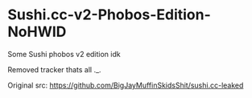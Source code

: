 # Sushi.cc-v2-Phobos-Edition-NoHWID
Some Sushi phobos v2 edition idk

Removed tracker thats all ._.

Original src: https://github.com/BigJayMuffinSkidsShit/sushi.cc-leaked
